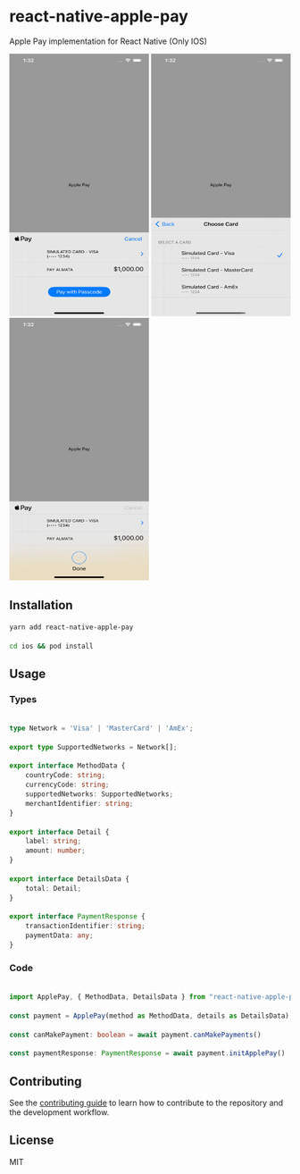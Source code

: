 # react-native-apple-pay

Apple Pay implementation for React Native (Only IOS)

<img src="images/img1.png" width="250" height="470" alt="img1" />
<img src="images/img2.png" width="250" height="470" alt="img2" />
<img src="images/img3.png" width="250" height="470" alt="img3" />

## Installation

```sh
yarn add react-native-apple-pay

cd ios && pod install
```

## Usage

### Types

```ts

type Network = 'Visa' | 'MasterCard' | 'AmEx';

export type SupportedNetworks = Network[];

export interface MethodData {
    countryCode: string;
    currencyCode: string;
    supportedNetworks: SupportedNetworks;
    merchantIdentifier: string;
}

export interface Detail {
    label: string;
    amount: number;
}

export interface DetailsData {
    total: Detail;
}

export interface PaymentResponse {
    transactionIdentifier: string;
    paymentData: any;
}

```

### Code
```ts

import ApplePay, { MethodData, DetailsData } from "react-native-apple-pay";

const payment = ApplePay(method as MethodData, details as DetailsData);

const canMakePayment: boolean = await payment.canMakePayments()

const paymentResponse: PaymentResponse = await payment.initApplePay()

```

## Contributing

See the [contributing guide](CONTRIBUTING.md) to learn how to contribute to the repository and the development workflow.

## License

MIT
